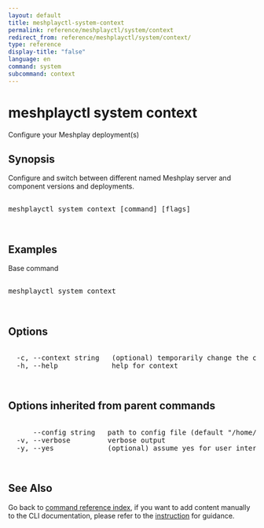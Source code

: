 ```yaml
---
layout: default
title: meshplayctl-system-context
permalink: reference/meshplayctl/system/context
redirect_from: reference/meshplayctl/system/context/
type: reference
display-title: "false"
language: en
command: system
subcommand: context
---
```


# meshplayctl system context

Configure your Meshplay deployment(s)

## Synopsis

Configure and switch between different named Meshplay server and component versions and deployments.
<pre class='codeblock-pre'>
<div class='codeblock'>
meshplayctl system context [command] [flags]

</div>
</pre> 

## Examples

Base command
<pre class='codeblock-pre'>
<div class='codeblock'>
meshplayctl system context

</div>
</pre> 

## Options

<pre class='codeblock-pre'>
<div class='codeblock'>
  -c, --context string   (optional) temporarily change the current context.
  -h, --help             help for context

</div>
</pre>

## Options inherited from parent commands

<pre class='codeblock-pre'>
<div class='codeblock'>
      --config string   path to config file (default "/home/runner/.meshplay/config.yaml")
  -v, --verbose         verbose output
  -y, --yes             (optional) assume yes for user interactive prompts.

</div>
</pre>

## See Also

Go back to [command reference index](/reference/meshplayctl/), if you want to add content manually to the CLI documentation, please refer to the [instruction](/project/contributing/contributing-cli#preserving-manually-added-documentation) for guidance.
